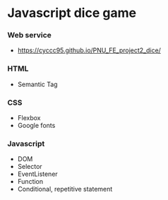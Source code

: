 # Javascript dice game
### Web service
+ https://cyccc95.github.io/PNU_FE_project2_dice/
### HTML
+ Semantic Tag
### CSS
+ Flexbox
+ Google fonts
### Javascript
+ DOM
+ Selector
+ EventListener
+ Function
+ Conditional, repetitive statement

